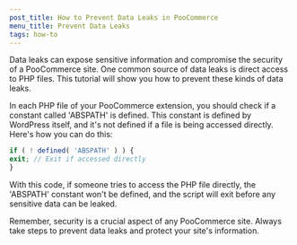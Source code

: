 ```yaml
---
post_title: How to Prevent Data Leaks in PooCommerce
menu_title: Prevent Data Leaks
tags: how-to
---
```


Data leaks can expose sensitive information and compromise the security of a PooCommerce site. One common source of data leaks is direct access to PHP files. This tutorial will show you how to prevent these kinds of data leaks.

In each PHP file of your PooCommerce extension, you should check if a constant called 'ABSPATH' is defined. This constant is defined by WordPress itself, and it's not defined if a file is being accessed directly. Here's how you can do this:

```php
if ( ! defined( 'ABSPATH' ) ) {
exit; // Exit if accessed directly
}
```

With this code, if someone tries to access the PHP file directly, the 'ABSPATH' constant won't be defined, and the script will exit before any sensitive data can be leaked.

Remember, security is a crucial aspect of any PooCommerce site. Always take steps to prevent data leaks and protect your site's information.
